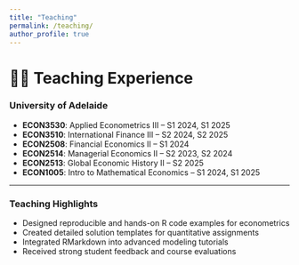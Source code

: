 ```yaml
---
title: "Teaching"
permalink: /teaching/
author_profile: true
---
```


# 🧑‍🏫 Teaching Experience

### University of Adelaide

- **ECON3530**: Applied Econometrics III – S1 2024, S1 2025  
- **ECON3510**: International Finance III – S2 2024, S2 2025  
- **ECON2508**: Financial Economics II – S1 2024  
- **ECON2514**: Managerial Economics II – S2 2023, S2 2024  
- **ECON2513**: Global Economic History II – S2 2025  
- **ECON1005**: Intro to Mathematical Economics – S1 2024, S1 2025

---

### Teaching Highlights

- Designed reproducible and hands-on R code examples for econometrics
- Created detailed solution templates for quantitative assignments
- Integrated RMarkdown into advanced modeling tutorials
- Received strong student feedback and course evaluations
